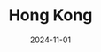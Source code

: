 ---
title: "Hong Kong"
excerpt: "Where neon lights flicker through unfathomed fog"
date: 2024-11-01
gallery_name: "hong-kong"
tags:
  - 🌆Metropolis
  - 🌴Tropical (≈hot as hell)
header:
  overlay_image: cover/hongkong-3v1.jpg
---